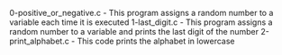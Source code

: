 0-positive_or_negative.c - This program assigns a random number to a variable each time it is executed
1-last_digit.c - This program assigns a random number to a variable and prints the last digit of the number
2-print_alphabet.c - This code prints the alphabet in lowercase

